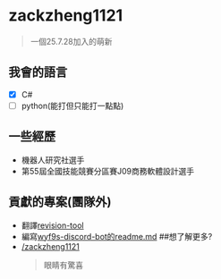 # zackzheng1121
> 一個25.7.28加入的萌新
## 我會的語言
- [x] C#
- [ ] python(能打但只能打一點點)
## 一些經歷
* 機器人研究社選手
* 第55屆全國技能競賽分區賽J09商務軟體設計選手
## 貢獻的專案(團隊外)
* 翻譯[revision-tool](https://github.com/zackzheng1121/revision-tool_zh_tw)
* 編寫[wyf9s-discord-bot的readme.md](https://github.com/wyf9/wyf9s-discord-bot)
##想了解更多?
* [/zackzheng1121](https://github.com/zackzheng1121)
  > 眼睛有驚喜
